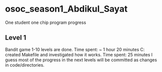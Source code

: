 # osoc_season1_Abdikul_Sayat
One student one chip program progress
## Level 1
Bandit game 1-10 levels are done. Time spent: ~ 1 hour 20 minutes
C: created Makefile and investigated how it works. Time spent: 25 minutes
I guess most of the progress in the next levels will be committed as changes in code/directories.
